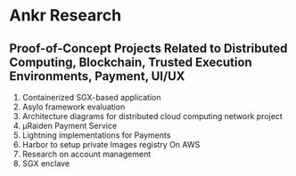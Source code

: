 # Ankr Research

## Proof-of-Concept Projects Related to Distributed Computing, Blockchain, Trusted Execution Environments, Payment, UI/UX

1. Containerized SGX-based application
1. Asylo framework evaluation
1. Architecture diagrams for distributed cloud computing network project
1. µRaiden Payment Service
1. Lightning implementations for Payments
1. Harbor to setup private Images registry On AWS
1. Research on account management
1. SGX enclave

